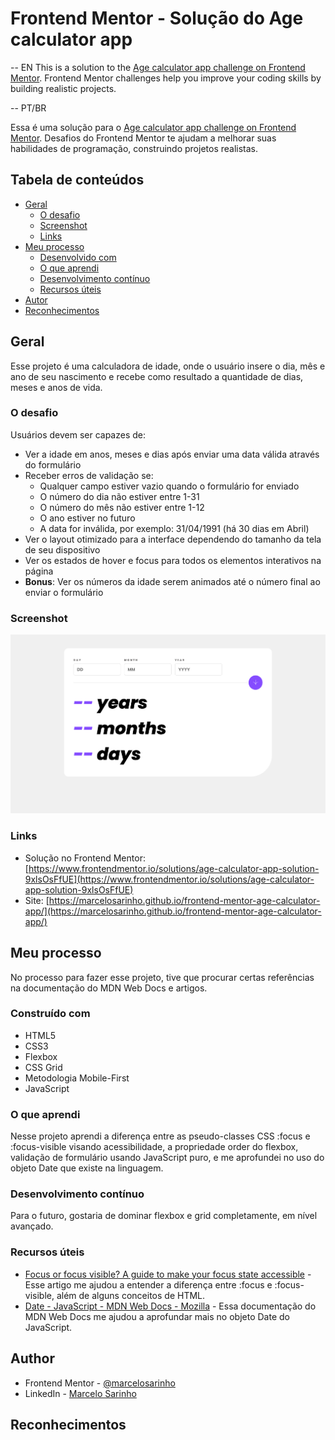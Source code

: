 # Frontend Mentor - Solução do Age calculator app

-- EN
This is a solution to the [Age calculator app challenge on Frontend Mentor](https://www.frontendmentor.io/challenges/age-calculator-app-dF9DFFpj-Q). Frontend Mentor challenges help you improve your coding skills by building realistic projects.

-- PT/BR

Essa é uma solução para o [Age calculator app challenge on Frontend Mentor](https://www.frontendmentor.io/challenges/age-calculator-app-dF9DFFpj-Q). Desafios do Frontend Mentor te ajudam a melhorar suas habilidades de programação, construindo projetos realistas.

## Tabela de conteúdos

- [Geral](#geral)
  - [O desafio](#o-desafio)
  - [Screenshot](#screenshot)
  - [Links](#links)
- [Meu processo](#meu-processo)
  - [Desenvolvido com](#desenvolvido-com)
  - [O que aprendi](#o-que-aprendi)
  - [Desenvolvimento contínuo](#desenvolvimento-continuo)
  - [Recursos úteis](#recursos-uteis)
- [Autor](#autor)
- [Reconhecimentos](#reconhecimentos)

## Geral

Esse projeto é uma calculadora de idade, onde o usuário insere o dia, mês e ano de seu nascimento e recebe como resultado a quantidade de dias, meses e anos de vida.

### O desafio

Usuários devem ser capazes de:

- Ver a idade em anos, meses e dias após enviar uma data válida através do formulário
- Receber erros de validação se:
  - Qualquer campo estiver vazio quando o formulário for enviado
  - O número do dia não estiver entre 1-31
  - O número do mês não estiver entre 1-12
  - O ano estiver no futuro
  - A data for inválida, por exemplo: 31/04/1991 (há 30 dias em Abril)
- Ver o layout otimizado para a interface dependendo do tamanho da tela de seu dispositivo
- Ver os estados de hover e focus para todos os elementos interativos na página
- **Bonus**: Ver os números da idade serem animados até o número final ao enviar o formulário

### Screenshot

![](./screenshots/screenshot.png)

### Links

- Solução no Frontend Mentor: [https://www.frontendmentor.io/solutions/age-calculator-app-solution-9xlsOsFfUE](https://www.frontendmentor.io/solutions/age-calculator-app-solution-9xlsOsFfUE)
- Site: [https://marcelosarinho.github.io/frontend-mentor-age-calculator-app/](https://marcelosarinho.github.io/frontend-mentor-age-calculator-app/)

## Meu processo

No processo para fazer esse projeto, tive que procurar certas referências na documentação do MDN Web Docs e artigos.

### Construído com

- HTML5
- CSS3
- Flexbox
- CSS Grid
- Metodologia Mobile-First
- JavaScript

### O que aprendi

Nesse projeto aprendi a diferença entre as pseudo-classes CSS :focus e :focus-visible visando acessibilidade, a propriedade order do flexbox, validação de formulário usando JavaScript puro, e me aprofundei no uso do objeto Date que existe na linguagem.

### Desenvolvimento contínuo

Para o futuro, gostaria de dominar flexbox e grid completamente, em nível avançado.

### Recursos úteis

- [Focus or focus visible? A guide to make your focus state accessible](https://mayashavin.com/articles/focus-vs-focus-visible-for-accessibility) - Esse artigo me ajudou a entender a diferença entre :focus e :focus-visible, além de alguns conceitos de HTML.
- [Date - JavaScript - MDN Web Docs - Mozilla](https://developer.mozilla.org/en-US/docs/Web/JavaScript/Reference/Global_Objects/Date) - Essa documentação do MDN Web Docs me ajudou a aprofundar mais no objeto Date do JavaScript.

## Author

- Frontend Mentor - [@marcelosarinho](https://www.frontendmentor.io/profile/yourusername)
- LinkedIn - [Marcelo Sarinho](www.linkedin.com/in/marcelo-sarinho)

## Reconhecimentos